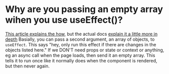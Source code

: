 # Why are you passing an empty array wihen you use useEffect()?

[This article explains the how](https://www.andreasreiterer.at/react-useeffect-hook-loop/), but the actual docs [explain it a little more in depth](https://reactjs.org/docs/hooks-effect.html#tip-optimizing-performance-by-skipping-effects)
Basially, you can pass a second argument, an array of objects, to `useEffect`. This says "hey, only run this effect if there are changes in the objects listed here." If we DON'T need props or state or context or anything, eg an async call when the page loads, then send it an empty array. This tells it to run once like it normally does when the component is rendered, but then never again.